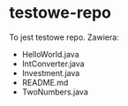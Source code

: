 # testowe-repo
To jest testowe repo. Zawiera:
* HelloWorld.java
* IntConverter.java
* Investment.java
* README.md
* TwoNumbers.java
